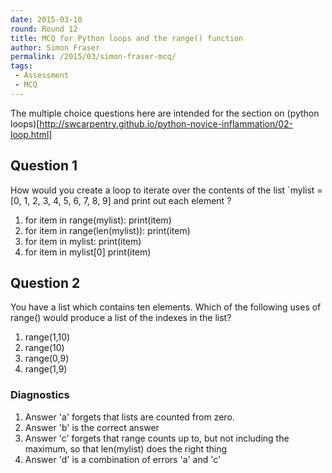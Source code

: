```yaml
---
date: 2015-03-10
round: Round 12
title: MCQ for Python loops and the range() function
author: Simon Fraser
permalink: /2015/03/simon-fraser-mcq/
tags:
 - Assessment
 - MCQ
---
```


The multiple choice questions here are intended for the section on (python loops)[http://swcarpentry.github.io/python-novice-inflammation/02-loop.html]

## Question 1

How would you create a loop to iterate over the contents of the list `mylist = [0, 1, 2, 3, 4, 5, 6, 7, 8, 9] and print out each element ?

1. for item in range(mylist):
       print(item)
2. for item in range(len(mylist)):
       print(item)
3. for item in mylist:
       print(item)
4. for item in mylist[0]
       print(item)


## Question 2

You have a list which contains ten elements. Which of the following uses of
range() would produce a list of the indexes in the list?

1. range(1,10)
2. range(10)
3. range(0,9)
4. range(1,9)

### Diagnostics

1. Answer 'a' forgets that lists are counted from zero.
2. Answer 'b' is the correct answer
3. Answer 'c' forgets that range counts up to, but not including the maximum, so that len(mylist) does the right thing
4. Answer 'd' is a combination of errors 'a' and 'c'

